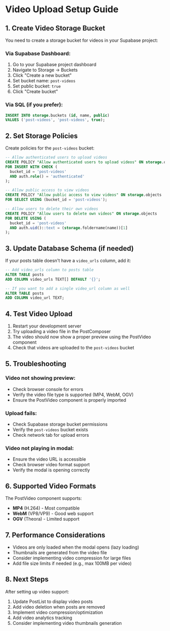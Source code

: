 # Video Upload Setup Guide

## 1. Create Video Storage Bucket

You need to create a storage bucket for videos in your Supabase project:

### Via Supabase Dashboard:
1. Go to your Supabase project dashboard
2. Navigate to Storage → Buckets
3. Click "Create a new bucket"
4. Set bucket name: `post-videos`
5. Set public bucket: `true`
6. Click "Create bucket"

### Via SQL (if you prefer):
```sql
INSERT INTO storage.buckets (id, name, public)
VALUES ('post-videos', 'post-videos', true);
```

## 2. Set Storage Policies

Create policies for the `post-videos` bucket:

```sql
-- Allow authenticated users to upload videos
CREATE POLICY "Allow authenticated users to upload videos" ON storage.objects
FOR INSERT WITH CHECK (
  bucket_id = 'post-videos' 
  AND auth.role() = 'authenticated'
);

-- Allow public access to view videos
CREATE POLICY "Allow public access to view videos" ON storage.objects
FOR SELECT USING (bucket_id = 'post-videos');

-- Allow users to delete their own videos
CREATE POLICY "Allow users to delete own videos" ON storage.objects
FOR DELETE USING (
  bucket_id = 'post-videos' 
  AND auth.uid()::text = (storage.foldername(name))[1]
);
```

## 3. Update Database Schema (if needed)

If your posts table doesn't have a `video_urls` column, add it:

```sql
-- Add video_urls column to posts table
ALTER TABLE posts 
ADD COLUMN video_urls TEXT[] DEFAULT '{}';

-- If you want to add a single video_url column as well
ALTER TABLE posts 
ADD COLUMN video_url TEXT;
```

## 4. Test Video Upload

1. Restart your development server
2. Try uploading a video file in the PostComposer
3. The video should now show a proper preview using the PostVideo component
4. Check that videos are uploaded to the `post-videos` bucket

## 5. Troubleshooting

### Video not showing preview:
- Check browser console for errors
- Verify the video file type is supported (MP4, WebM, OGV)
- Ensure the PostVideo component is properly imported

### Upload fails:
- Check Supabase storage bucket permissions
- Verify the `post-videos` bucket exists
- Check network tab for upload errors

### Video not playing in modal:
- Ensure the video URL is accessible
- Check browser video format support
- Verify the modal is opening correctly

## 6. Supported Video Formats

The PostVideo component supports:
- **MP4** (H.264) - Most compatible
- **WebM** (VP8/VP9) - Good web support
- **OGV** (Theora) - Limited support

## 7. Performance Considerations

- Videos are only loaded when the modal opens (lazy loading)
- Thumbnails are generated from the video file
- Consider implementing video compression for large files
- Add file size limits if needed (e.g., max 100MB per video)

## 8. Next Steps

After setting up video support:
1. Update PostList to display video posts
2. Add video deletion when posts are removed
3. Implement video compression/optimization
4. Add video analytics tracking
5. Consider implementing video thumbnails generation
